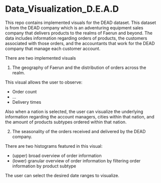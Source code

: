 # Data_Visualization_D.E.A.D

This repo contains implemented visuals for the DEAD dataset. This dataset is from the DEAD company which is an adventuring equipment sales company that delivers products to the realms of Faerun and beyond. The data includes information regarding orders of products, the customers associated with those orders, and the accountants that work for the DEAD company that manage each customer account.

There are two implemented visuals
1. The geography of Faerun and the distribution of orders across the realm.

This visual allows the user to observe:
* Order count
* …
* Delivery times

Also when a nation is selected, the user can visualize the underlying information regarding the account managers, cities within that nation, and the amount of products subtypes ordered within that nation. 

2. The seasonality of the orders received and delivered by the DEAD company. 

There are two histograms featured in this visual:
* (upper) broad overview of order information
* (lower) granular overview of order information by filtering order information by product subtype

The user can select the desired date ranges to visualize.
